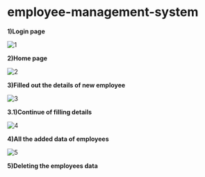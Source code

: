 # employee-management-system

**1)Login page**

![1](https://github.com/rashidkhan81/employee-management-system/assets/128924705/bb654ba6-57a8-4e11-b60a-461def6aebe0)

**2)Home page**

![2](https://github.com/rashidkhan81/employee-management-system/assets/128924705/00ccd7ea-6411-4b44-9b6c-b0b5e7e599fd)

**3)Filled out the details of new employee**

![3](https://github.com/rashidkhan81/employee-management-system/assets/128924705/c14786ee-c6a5-4e51-82a9-0e8ecf614915)

**3.1)Continue of filling details**

![4](https://github.com/rashidkhan81/employee-management-system/assets/128924705/60b806f7-c241-4fe1-bbbc-01db299531ae)

**4)All the added data of employees**

![5](https://github.com/rashidkhan81/employee-management-system/assets/128924705/ffc3daf5-24c8-4073-90a7-cc5c29c81290)

**5)Deleting the employees data**



 
